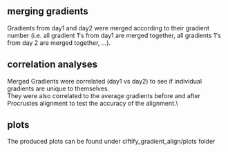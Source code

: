 ## merging gradients
Gradients from day1 and day2 were merged according to their gradient number 
(i.e. all gradient 1's from day1 are merged together, all gradients 1's from day 2 are merged together, ...).

## correlation analyses
Merged Gradients were correlated (day1 vs day2) to see if individual gradients are unique to themselves.\
They were also correlated to the average gradients before and after Procrustes alignment to test the accuracy of the alignment.\

## plots
The produced plots can be found under ciftify_gradient_align/plots folder
